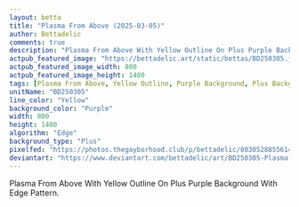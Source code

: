 ```yaml
---
layout: betta
title: "Plasma From Above (2025-03-05)"
author: Bettadelic
comments: true
description: "Plasma From Above With Yellow Outline On Plus Purple Background With Edge Pattern."
actpub_featured_image: "https://bettadelic.art/static/bettas/BD250305.jpg"
actpub_featured_image_width: 800
actpub_featured_image_height: 1400
tags: [Plasma From Above, Yellow Outline, Purple Background, Plus Background Pattern, Edge Pattern, March 2025]
unitName: "BD250305"
line_color: "Yellow"
background_color: "Purple"
width: 800
height: 1400
algorithm: "Edge"
background_type: "Plus"
pixelfed: "https://photos.thegayborhood.club/p/bettadelic/803052885561427313"
deviantart: "https://www.deviantart.com/bettadelic/art/BD250305-Plasma-From-Above-2025-03-05-1167400561"
---
```


Plasma From Above With Yellow Outline On Plus Purple Background With Edge Pattern.
